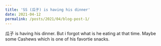 ```yaml
---
title: 'SS (瓜子) is having his dinner'
date: 2021-04-12
permalink: /posts/2021/04/blog-post-1/
---
```


瓜子 is having his dinner. But i forgot what is he eating at that time. Maybe some Cashews which is one of his favortie snacks.
